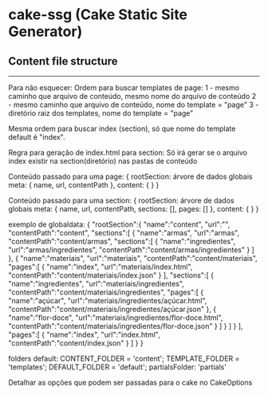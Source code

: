# **cake-ssg (Cake Static Site Generator)**

## Content file structure
----

Para não esquecer:
Ordem para buscar templates de page:
  1 - mesmo caminho que arquivo de conteúdo, mesmo nome do arquivo de conteúdo
  2 - mesmo caminho que arquivo de conteúdo, nome do template = "page"
  3 - diretório raiz dos templates, nome do template = "page"

Mesma ordem para buscar index (section), só que nome do template default é "index".

Regra para geração de index.html para section:
  Só irá gerar se o arquivo index existir na section(diretório) nas pastas de conteúdo

Conteúdo passado para uma page: 
{
  rootSection: árvore de dados globais
  meta: {
    name, 
    url,
    contentPath
  }, 
  content: {
    <!-- conteúdo do arquivo de index da section -->
  }
}

Conteúdo passado para uma section: 
{
  rootSection: árvore de dados globais
  meta: {
    name, 
    url,
    contentPath,
    sections: [], <!-- lista de meta section filhas -->
    pages: [] <!-- lista de meta pages filhas --> 
  }, 
  content: {
    <!-- conteúdo do arquivo de index da section -->
  }
}

exemplo de globaldata:
{
  "rootSection":{
    "name":"content",
    "url":"",
    "contentPath":"content",
    "sections":[
      {
        "name":"armas",
        "url":"armas",
        "contentPath":"content/armas",
        "sections":[
          {
            "name":"ingredientes",
            "url":"armas/ingredientes",
            "contentPath":"content/armas/ingredientes"
          }
        ]
      },
      {
        "name":"materiais",
        "url":"materiais",
        "contentPath":"content/materiais",
        "pages":[
          {
            "name":"index",
            "url":"materiais/index.html",
            "contentPath":"content/materiais/index.json"
          }
        ],
        "sections":[
          {
            "name":"ingredientes",
            "url":"materiais/ingredientes",
            "contentPath":"content/materiais/ingredientes",
            "pages":[
              {
                "name":"açúcar",
                "url":"materiais/ingredientes/açúcar.html",
                "contentPath":"content/materiais/ingredientes/açúcar.json"
              },
              {
                "name":"flor-doce",
                "url":"materiais/ingredientes/flor-doce.html",
                "contentPath":"content/materiais/ingredientes/flor-doce.json"
              }
            ]
          }
        ]
      }
    ],
    "pages":[
        {
          "name":"index",
          "url":"index.html",
          "contentPath":"content/index.json"
        }
    ]
   }
}

folders default:
  CONTENT_FOLDER = 'content';
  TEMPLATE_FOLDER = 'templates';
  DEFAULT_FOLDER = 'default';
  partialsFolder: 'partials' <!-- específico do handlebars -->

Detalhar as opções que podem ser passadas para o cake no CakeOptions


 